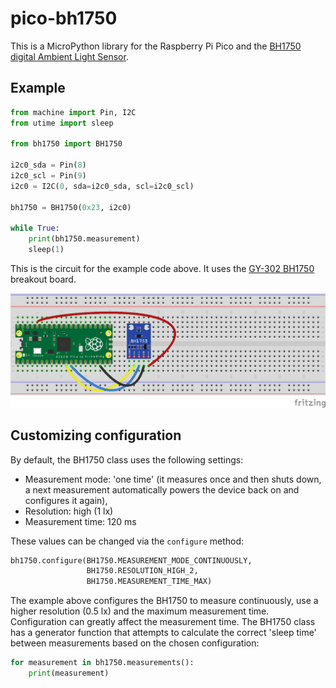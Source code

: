# pico-bh1750

This is a MicroPython library for the Raspberry Pi Pico and the 
[BH1750 digital Ambient Light Sensor](https://components101.com/sites/default/files/component_datasheet/BH1750.pdf).

## Example
```python
from machine import Pin, I2C
from utime import sleep

from bh1750 import BH1750

i2c0_sda = Pin(8)
i2c0_scl = Pin(9)
i2c0 = I2C(0, sda=i2c0_sda, scl=i2c0_scl)

bh1750 = BH1750(0x23, i2c0)

while True:
    print(bh1750.measurement)
    sleep(1)
```

This is the circuit for the example code above. It uses the 
[GY-302 BH1750](https://www.az-delivery.de/en/products/gy-302-bh1750-lichtsensor-lichtstaerke-modul-fuer-arduino-und-raspberry-pi) breakout board.

![Fritzing wiring for the example code.](images/BH1750.png "Fritzing")

## Customizing configuration
By default, the BH1750 class uses the following settings:
- Measurement mode: 'one time' (it measures once and then shuts down, a next measurement automatically powers the 
  device back on and configures it again),
- Resolution: high (1 lx)
- Measurement time: 120 ms

These values can be changed via the `configure` method:
```python
bh1750.configure(BH1750.MEASUREMENT_MODE_CONTINUOUSLY,
                 BH1750.RESOLUTION_HIGH_2,
                 BH1750.MEASUREMENT_TIME_MAX)
```
The example above configures the BH1750 to measure continuously, use a higher resolution (0.5 lx) and the maximum
measurement time. Configuration can greatly affect the measurement time. The BH1750 class has a generator function that
attempts to calculate the correct 'sleep time' between measurements based on the chosen configuration:
```python
for measurement in bh1750.measurements():
    print(measurement)
```